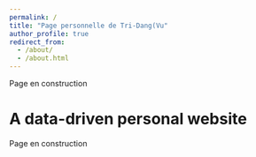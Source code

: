 ```yaml
---
permalink: /
title: "Page personnelle de Tri-Dang(Vu"
author_profile: true
redirect_from: 
  - /about/
  - /about.html
---
```



Page en construction

A data-driven personal website
======
Page en construction
